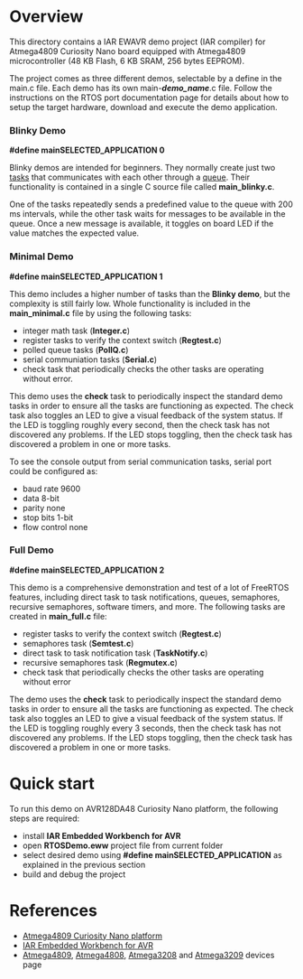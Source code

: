
# Overview

This directory contains a IAR EWAVR demo project (IAR compiler)  for Atmega4809 Curiosity Nano board equipped with Atmega4809 microcontroller (48 KB Flash, 6 KB SRAM, 256 bytes EEPROM).

The project comes as three different demos, selectable by a define in the main.c file. Each demo has its own main-***demo_name***.c file. Follow the instructions on the RTOS port documentation page for details about how to setup the target hardware, download and execute the demo application.

### Blinky Demo

**#define       mainSELECTED_APPLICATION	  0**

Blinky demos are intended for beginners. They normally create just two [tasks](https://www.freertos.org/a00015.html) that communicates with each other through a [queue](https://www.freertos.org/Embedded-RTOS-Queues.html). Their functionality is contained in a single C source file called **main_blinky.c**.

One of the tasks repeatedly sends a predefined value to the queue with 200 ms intervals, while the other task waits for messages to be available in the queue. Once a new message is available, it toggles on board LED if the value matches the expected value.


### Minimal Demo

**#define       mainSELECTED_APPLICATION	  1**

This demo includes a higher number of tasks than the **Blinky demo**, but the complexity is still fairly low. Whole functionality is included in the **main_minimal.c** file by using the following tasks:

 - integer math task (**Integer.c**)
 - register tasks to verify the context switch (**Regtest.c**)
 - polled queue tasks (**PollQ.c**)
 - serial communiation tasks (**Serial.c**)
 - check task that periodically checks the other tasks are operating without error.

This demo uses the **check** task to periodically inspect the standard demo tasks in order to ensure all the tasks are functioning as expected. The check task also toggles an LED to give a visual feedback of the system status. If the LED is toggling roughly every second, then the check task has not discovered any problems. If the LED stops toggling, then the check task has discovered a problem in one or more tasks.

To see the console output from serial communication tasks, serial port could be configured as:
 - baud rate 9600
 - data 8-bit
 - parity none
 - stop bits 1-bit
 - flow control none

### Full Demo

**#define       mainSELECTED_APPLICATION	  2**

This demo is a comprehensive demonstration and test of a lot of FreeRTOS features, including direct task to task notifications, queues, semaphores, recursive semaphores, software timers, and more. The following tasks are created in **main_full.c** file:

 - register tasks to verify the context switch (**Regtest.c**)
 - semaphores task (**Semtest.c**)
 - direct task to task notification task (**TaskNotify.c**)
 - recursive semaphores task (**Regmutex.c**)
 - check task that periodically checks the other tasks are operating without error

The demo uses the **check** task to periodically inspect the standard demo tasks in order to ensure all the tasks are functioning as expected. The check task also toggles an LED to give a visual feedback of the system status. If the LED is toggling roughly every 3 seconds, then the check task has not discovered any problems. If the LED stops toggling, then the check task has discovered a problem in one or more tasks.

# Quick start

To run this demo on AVR128DA48 Curiosity Nano platform, the following steps are required:
 - install **IAR Embedded Workbench for AVR**
 - open **RTOSDemo.eww** project file from current folder
 - select desired demo using **#define       mainSELECTED_APPLICATION** as explained in the previous section
 - build and debug the project


# References
  - [Atmega4809 Curiosity Nano platform](https://www.microchip.com/DevelopmentTools/ProductDetails/PartNO/DM320115)
  - [IAR Embedded Workbench for AVR](https://www.iar.com/iar-embedded-workbench/#!?architecture=AVR)
  - [Atmega4809](https://www.microchip.com/wwwproducts/en/ATMEGA4809), [Atmega4808](https://www.microchip.com/wwwproducts/en/ATMEGA4808), [Atmega3208](https://www.microchip.com/wwwproducts/en/ATMEGA3208) and [Atmega3209](https://www.microchip.com/wwwproducts/en/ATMEGA3209) devices page

